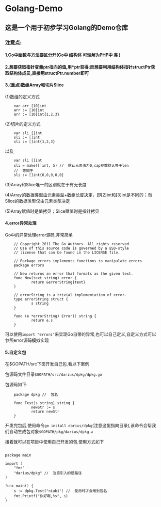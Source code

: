 # Golang-Demo

## 这是一个用于初步学习Golang的Demo仓库

### 注意点:

#### 1.Go中函数与方法要区分开(Go中 结构体 可理解为PHP中 类 )

#### 2.想要获取指针变量ptr指向的值,用*ptr获得;而想要利用结构体指针structPtr获取结构体成员,直接用structPtr.number即可

#### 3.(重点)数组Array和切片Slice

(1)数组的定义方式
```
    var arr [10]int
    arr := [10]int
    arr := [10]int{1,2,3}
```

(2)切片的定义方式
```
    var sli []int
    sli := []int
    sli := []int{1,2,3}
```
以及
```
    var sli []int
    sli = make([]int, 5) //  默认元素值为0,cap参数默认等于len
    //  等同于
    sli := []int{0,0,0,0,0}
```

(3)Array和Slice唯一的区别就在于有无长度

(4)Array的数据类型由元素类型+数组长度决定，即[2]int和[3]int是不同的；而Slice的数据类型仅由元素类型决定

(5)Array赋值时是值拷贝；Slice赋值时是指针拷贝

#### 4.error异常处理

Go中的异常处理error源码,非常简单

```
    // Copyright 2011 The Go Authors. All rights reserved.
    // Use of this source code is governed by a BSD-style
    // license that can be found in the LICENSE file.

    // Package errors implements functions to manipulate errors.
    package errors

    // New returns an error that formats as the given text.
    func New(text string) error {
            return &errorString{text}
    }

    // errorString is a trivial implementation of error.
    type errorString struct {
            s string
    }

    func (e *errorString) Error() string {
            return e.s
    }
```

可以使用`import "errors"`来实现Go自带的异常,也可以自己定义,自定义方式可以参照error源码模拟实现

#### 5.自定义包

在$GOPATH/src下面开发自己包,看以下案例

包源码文件目录`$GOPATH/src/darius/dpkg/dpkg.go`

包源码如下:

```
    package dpkg //  包名

    func Test(s string) string {
            newStr := s
            return newStr
    }
```

开发完包后,使用命令`go install darius/dpkg`(注意这里指向目录),该命令会帮我们自动生成包对象`$GOPATH/pkg/darius/dpkg.a`

接着就可以在项目中使用自己开发的包,使用方式如下

```

package main

import (
	"fmt"
	"darius/dpkg" //  注意引入的是路径
)

func main() {
	s := dpkg.Test("niubi") //  使用时才会用到包名
	fmt.Printf("你好啊,%s", s)
}

```